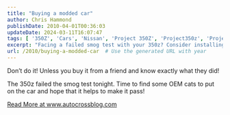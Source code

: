 ```yaml
---
title: "Buying a modded car"
author: Chris Hammond
publishDate: 2010-04-01T00:36:03
updateDate: 2024-03-11T16:07:47
tags: [ '350Z', 'Cars', 'Nissan', 'Project 350Z', 'Project350z', 'Project350zcom' ]
excerpt: "Facing a failed smog test with your 350z? Consider installing OEM cats to help it pass. Learn more on this at www.autocrossblog.com."
url: /2010/buying-a-modded-car  # Use the generated URL with year
---
```

<p>Don’t do it! Unless you buy it from a friend and know exactly what they did!</p>  <p>The 350z failed the smog test tonight. Time to find some OEM cats to put on the car and hope that it helps to make it pass!</p> <a href="https://www.autocrossblog.com/buying-a-modded-car">Read More at www.autocrossblog.com</a>

